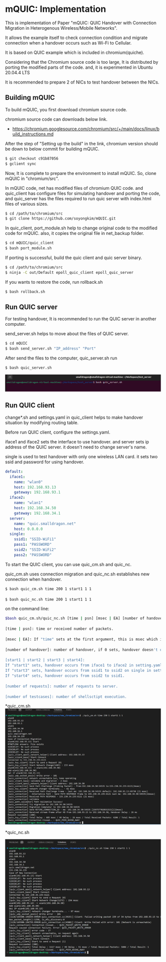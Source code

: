 # mQUIC: Implementation

This is implementation of Paper "mQUIC: QUIC Handover with Connection Migration in Heterogenous Wireless/Mobile Networks". 

It allows the example itself to check connection condition and migrate connection when a handover occurs such as Wi-Fi to Cellular.

It is based on QUIC example which is included in chromium(quiche).

Considering that the Chromium source code is too large, It is distributed by porting the modified parts of the code. and, it is experimented in Ubuntu 20.04.4 LTS

It is recommended to prepare 2 of NICs to test handover between the NICs.



## Building mQUIC

To build mQUIC, you first download chromium source code.

chromium source code can downloads below link.

- https://chromium.googlesource.com/chromium/src/+/main/docs/linux/build_instructions.md

After the step of "Setting up the build" in the link, chromium version should be down to below commit for building mQUIC.

```bash
$ git checkout c91b87056
$ gclient sync
```

Now, It is complete to prepare the environment to install mQUIC. So, clone mQUIC in "chromium/src".

In mQUIC code, net has modified files of chromium QUIC code. and quic_client has configure files for simulating handover and porting the code, and quic_server has the files required to run quic server with index.html files of various sizes.

```bash
$ cd /path/to/chromium/src
$ git clone https://github.com/soyongkim/mQUIC.git
```

In quic_client, port_module.sh help to change original code to the modified code for mQUIC. also, it copies the original file in net_backup folder.

```bash
$ cd mQUIC/quic_client
$ bash port_module.sh
```

If porting is successful, build the quic client and quic server binary.

```bash
$ cd /path/to/chromium/src
$ ninja -C out/Default epoll_quic_client epoll_quic_server
```

If you wants to restore the code, run rollback.sh

```bash
$ bash rollback.sh
```



## Run QUIC server

For testing handover, It is recommended to run the QUIC server in another computer.

send_server.sh helps to move about the files of QUIC server.

```bash
$ cd mQUIC
$ bash send_server.sh "IP_address" "Port"
```

After send the files to the computer, quic_server.sh run

```bash
$ bash quic_server.sh
```

![image-20221123161828129](./.assets/image-20221123161828129.png)





## Run QUIC client

change*.sh and settings.yaml in quic_client helps to make handover situation by modifying routing table.

Before run QUIC client, configure the settings.yaml.

iface1 and iface2 sets the interface to use handover. and server sets ip address of the QUIC server. it doesn't need to change server's name.

single is used to test handover with only one wireless LAN card. it sets two ssid and password for using handover. 

```yaml
default:
  iface1:
    name: "wlan0"
    host: 192.168.93.13
    gateway: 192.168.93.1
  iface2:
    name: "wlan1"
    host: 192.168.34.50
    gateway: 192.168.34.1
  server:
    name: "quic.smalldragon.net"
    host: 0.0.0.0
  single:
    ssid1: "SSID-WiFi1"
    pass1: "PASSWORD"
    ssid2: "SSID-WiFi2"
    pass2: "PASSWORD"
```

To start the QUIC client, you can use quic_cm.sh and quic_nc.

quic_cm.sh uses connection migration and quic_nc.sh establishes new connection when handover.

```bash
$ bash quic_cm.sh time 200 1 start1 1 1

$ bash quic_nc.sh time 200 1 start1 1 1
```

on the command line:

```bash
$bash quic_cm.sh/quic_nc.sh [time | psn] [msec | EA] [number of handover] [start1 | start2 | start3 | start4] [number of requests] [number of testcases]

[time | psn]: time or received number of packets.

[msec | EA]: If "time" sets at the first argument, this is msec which is used to occur handover after the time. if "psn" sets at the first argument, this is EA which is used to occur handover after receiving the number of packets.

[number of handover]: number of handover, if 0 sets, handover doesn't occur.

[start1 | start2 | start3 | start4]: 
If "start1" sets, handover occurs from iface1 to iface2 in setting.yaml. If "start2" sets, handover occurs from iface2 to iface1.
If "start3" sets, handover occurs from ssid1 to ssid2 on single in setting.yaml.
If "start4" sets, handover occurs from ssid2 to ssid1.

[number of requests]: number of requests to server.

[number of testcases]: number of shellsctipt execution.
```

*quic_cm.sh
 ![image-20221128165309158](./.assets/image-20221128165309158.png)

*quic_nc.sh

![image-20221128165514428](./.assets/image-20221128165514428.png)

